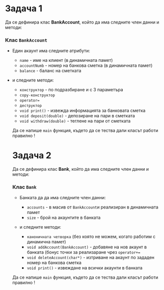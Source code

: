 # Задача 1 #

Да се дефинира клас **BankAccount**, който да има следните член данни и методи:

### Клас `BankAccount`

* Eдин акаунт има следните атрибути:
  * `name` - име на клиент (в динамичната памет)
  * `accountNumb` - номер на банкова сметка (в динамичната памет)
  * `balance` - баланс на сметката

* и следните методи:
  * `конструктор` - по подразбиране и с 3 параметъра
  * `copy-конструктор`
  * `operator=`
  * `деструктор`
  * `void print()` - извежда информацията за банковата сметка
  * `void deposit(double)` - депозиране на пари в сметката
  * `void withdraw(double)` - теглене на пари от сметката
  
  Да се напише `main` функция, където да се тества дали класът работи правилно !
  
  # Задача 2 #
  
  Да се дефинира клас **Bank**, който да има следните член данни и методи:
  
  ### Клас `Bank`
  
  * Банката да да има следните член данни:
    * `accounts` - в масив от `BankAccount`и реализиран в динамичната памет
    * `size` - брой на акаунтите в банката
    
  * и следните методи:
    * `каноничната четворка` (без която не можем, когато работим с динамична памет)
    * `void addAccount(BankAccount)` - добавяне на нов акаунт в банката (бонус точки за реализаране чрез `operator+=`
    * `void deleteAccount(char*)` - изтриване на акаунт по зададен номер на банкова сметка
    * `void print()` - извеждане на всички акаунти в банката
    
   Да се напише `main` функция, където да се тества дали класът работи правилно !
